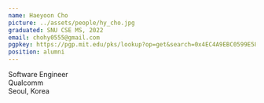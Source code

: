 ```yaml
---
name: Haeyoon Cho
picture: ../assets/people/hy_cho.jpg
graduated: SNU CSE MS, 2022
email: chohy0555@gmail.com
pgpkey: https://pgp.mit.edu/pks/lookup?op=get&search=0x4EC4A9EBC0599E58
position: alumni
---
```

Software Engineer<br>
Qualcomm<br>
Seoul, Korea<br>
